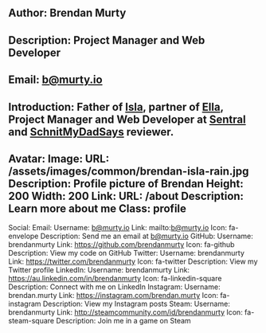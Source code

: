 Author:
Brendan Murty
----
Description:
Project Manager and Web Developer
----
Email:
b@murty.io
----
Introduction:
Father of [Isla](http://i.murty.io/), partner of [Ella](http://ellacondon.com/),
Project Manager and Web Developer at [Sentral](http://sentral.com.au/) and
[SchnitMyDadSays](http://schnitmydadsays.com/) reviewer.
----
Avatar:
Image:
  URL: /assets/images/common/brendan-isla-rain.jpg
  Description: Profile picture of Brendan
  Height: 200
  Width: 200
Link:
  URL: /about
  Description: Learn more about me
  Class: profile
----
Social:
Email:
  Username: b@murty.io
  Link: mailto:b@murty.io
  Icon: fa-envelope
  Description: Send me an email at b@murty.io
GitHub:
  Username: brendanmurty
  Link: https://github.com/brendanmurty
  Icon: fa-github
  Description: View my code on GitHub
Twitter:
  Username: brendanmurty
  Link: https://twitter.com/brendanmurty
  Icon: fa-twitter
  Description: View my Twitter profile
LinkedIn:
  Username: brendanmurty
  Link: https://au.linkedin.com/in/brendanmurty
  Icon: fa-linkedin-square
  Description: Connect with me on LinkedIn
Instagram:
  Username: brendan.murty
  Link: https://instagram.com/brendan.murty
  Icon: fa-instagram
  Description: View my Instagram posts
Steam:
  Username: brendanmurty
  Link: http://steamcommunity.com/id/brendanmurty
  Icon: fa-steam-square
  Description: Join me in a game on Steam
